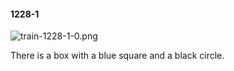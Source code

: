 #### 1228-1
![train-1228-1-0.png](https://github.com/lil-lab/nlvr/raw/master/nlvr/train/images/50/train-1228-1-0.png "train-1228-1-0.png")

There is a box with a blue square and a black circle.